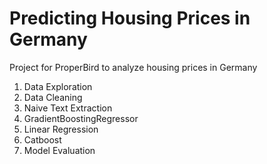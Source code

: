# Predicting Housing Prices in Germany
Project for ProperBird to analyze housing prices in Germany

1. Data Exploration
2. Data Cleaning
3. Naive Text Extraction
4. GradientBoostingRegressor
5. Linear Regression
6. Catboost
7. Model Evaluation
